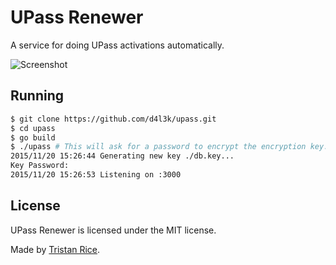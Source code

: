 # UPass Renewer
A service for doing UPass activations automatically.

![Screenshot](https://i.imgur.com/QzUc4lO.png)

## Running

```bash
$ git clone https://github.com/d4l3k/upass.git
$ cd upass
$ go build
$ ./upass # This will ask for a password to encrypt the encryption key.
2015/11/20 15:26:44 Generating new key ./db.key...
Key Password:
2015/11/20 15:26:53 Listening on :3000
```

## License
UPass Renewer is licensed under the MIT license.

Made by [Tristan Rice](https://fn.lc).
